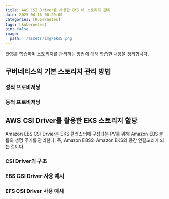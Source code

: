 ```yaml
---
title: AWS CSI Driver를 사용한 EKS 내 스토리지 관리
date: 2025-04-16 00:20:00
categories: [Kubernetes]
tags: [kubernetes]
pin: false
image:
  path: '/assets/img/eks5.png'
---
```


EKS를 학습하며 스토리지를 관리하는 방법에 대해 학습한 내용을 정리합니다.

## 쿠버네티스의 기본 스토리지 관리 방법

### 정적 프로비저닝

### 동적 프로비저닝

## AWS CSI Driver를 활용한 EKS 스토리지 할당

Amazon EBS CSI Drvier는 EKS 클러스터에 구성되는 PV를 위해 Amazon EBS 볼륨의 생명 주기를 관리한다. 즉, Amazon EBS와 Amazon EKS의 중간 연결고리가 되는 것이다.

### CSI Driver의 구조

### EBS CSI Driver 사용 예시

### EFS CSI Driver 사용 예시


[nodejs]: https://nodejs.org/
[starter]: https://github.com/cotes2020/chirpy-starter
[pages-workflow-src]: https://docs.github.com/en/pages/getting-started-with-github-pages/configuring-a-publishing-source-for-your-github-pages-site#publishing-with-a-custom-github-actions-workflow
[latest-tag]: https://github.com/cotes2020/jekyll-theme-chirpy/tags
